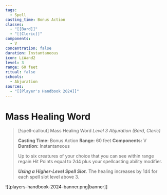 ```yaml
---
tags:
  - Spell
casting_time: Bonus Action
classes:
  - "[[Bard]]"
  - "[[Cleric]]"
components:
  - V
concentration: false
duration: Instantaneous
icon: LiWand2
level: 3
range: 60 feet
ritual: false
schools:
  - Abjuration
sources:
  - "[[Player's Handbook 2024]]"
---
```


# Mass Healing Word

>[!spell-callout] Mass Healing Word
>_Level 3 Abjuration (Bard, Cleric)_
>
>**Casting Time:** Bonus Action
>**Range:** 60 feet
>**Components:** V
>**Duration:** Instantaneous
>
>Up to six creatures of your choice that you can see within range regain Hit Points equal to 2d4 plus your spellcasting ability modifier.
>
>**_Using a Higher-Level Spell Slot._** The healing increases by 1d4 for each spell slot level above 3.


![[players-handbook-2024-banner.png|banner]]
